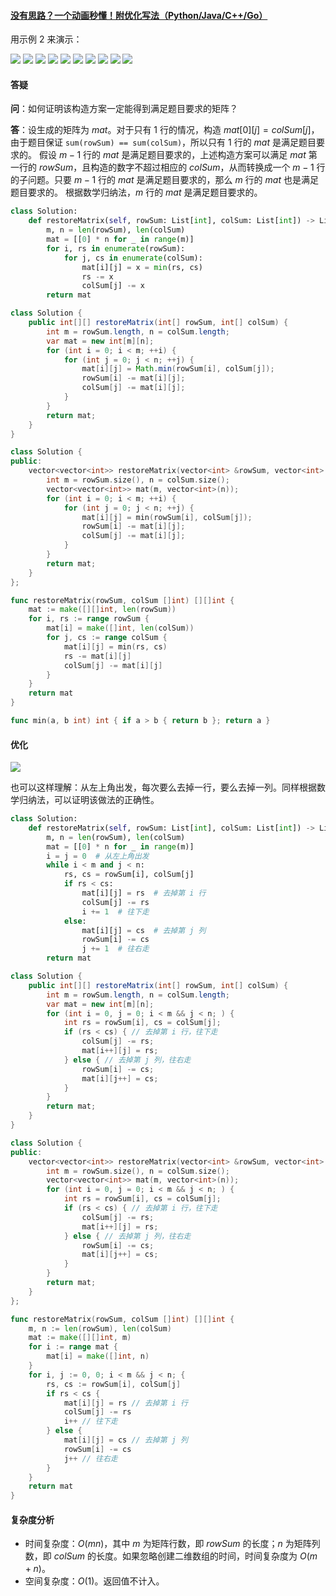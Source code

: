 ﻿#### [没有思路？一个动画秒懂！附优化写法（Python/Java/C++/Go）](https://leetcode.cn/problems/find-valid-matrix-given-row-and-column-sums/solutions/2166773/mei-you-si-lu-yi-ge-dong-hua-miao-dong-f-eezj/)

用示例 2 来演示：

![](./assets/img/Solution1605_3_01.png)
![](./assets/img/Solution1605_3_02.png)
![](./assets/img/Solution1605_3_03.png)
![](./assets/img/Solution1605_3_04.png)
![](./assets/img/Solution1605_3_05.png)
![](./assets/img/Solution1605_3_06.png)
![](./assets/img/Solution1605_3_07.png)
![](./assets/img/Solution1605_3_08.png)
![](./assets/img/Solution1605_3_09.png)
![](./assets/img/Solution1605_3_10.png)

#### 答疑

**问**：如何证明该构造方案一定能得到满足题目要求的矩阵？

**答**：设生成的矩阵为 $mat$。对于只有 $1$ 行的情况，构造 $mat[0][j] = colSum[j]$，由于题目保证 `sum(rowSum) == sum(colSum)`，所以只有 $1$ 行的 $mat$ 是满足题目要求的。 假设 $m-1$ 行的 $mat$ 是满足题目要求的，上述构造方案可以满足 $mat$ 第一行的 $rowSum$，且构造的数字不超过相应的 $colSum$，从而转换成一个 $m-1$ 行的子问题。只要 $m-1$ 行的 $mat$ 是满足题目要求的，那么 $m$ 行的 $mat$ 也是满足题目要求的。 根据数学归纳法，$m$ 行的 $mat$ 是满足题目要求的。

```python
class Solution:
    def restoreMatrix(self, rowSum: List[int], colSum: List[int]) -> List[List[int]]:
        m, n = len(rowSum), len(colSum)
        mat = [[0] * n for _ in range(m)]
        for i, rs in enumerate(rowSum):
            for j, cs in enumerate(colSum):
                mat[i][j] = x = min(rs, cs)
                rs -= x
                colSum[j] -= x
        return mat
```

```java
class Solution {
    public int[][] restoreMatrix(int[] rowSum, int[] colSum) {
        int m = rowSum.length, n = colSum.length;
        var mat = new int[m][n];
        for (int i = 0; i < m; ++i) {
            for (int j = 0; j < n; ++j) {
                mat[i][j] = Math.min(rowSum[i], colSum[j]);
                rowSum[i] -= mat[i][j];
                colSum[j] -= mat[i][j];
            }
        }
        return mat;
    }
}
```

```cpp
class Solution {
public:
    vector<vector<int>> restoreMatrix(vector<int> &rowSum, vector<int> &colSum) {
        int m = rowSum.size(), n = colSum.size();
        vector<vector<int>> mat(m, vector<int>(n));
        for (int i = 0; i < m; ++i) {
            for (int j = 0; j < n; ++j) {
                mat[i][j] = min(rowSum[i], colSum[j]);
                rowSum[i] -= mat[i][j];
                colSum[j] -= mat[i][j];
            }
        }
        return mat;
    }
};
```

```go
func restoreMatrix(rowSum, colSum []int) [][]int {
    mat := make([][]int, len(rowSum))
    for i, rs := range rowSum {
        mat[i] = make([]int, len(colSum))
        for j, cs := range colSum {
            mat[i][j] = min(rs, cs)
            rs -= mat[i][j]
            colSum[j] -= mat[i][j]
        }
    }
    return mat
}

func min(a, b int) int { if a > b { return b }; return a }
```

#### 优化

![](./assets/img/Solution1605_3_11.png)

也可以这样理解：从左上角出发，每次要么去掉一行，要么去掉一列。同样根据数学归纳法，可以证明该做法的正确性。

```python
class Solution:
    def restoreMatrix(self, rowSum: List[int], colSum: List[int]) -> List[List[int]]:
        m, n = len(rowSum), len(colSum)
        mat = [[0] * n for _ in range(m)]
        i = j = 0  # 从左上角出发
        while i < m and j < n:
            rs, cs = rowSum[i], colSum[j]
            if rs < cs:
                mat[i][j] = rs  # 去掉第 i 行
                colSum[j] -= rs
                i += 1  # 往下走
            else:
                mat[i][j] = cs  # 去掉第 j 列
                rowSum[i] -= cs
                j += 1  # 往右走
        return mat
```

```java
class Solution {
    public int[][] restoreMatrix(int[] rowSum, int[] colSum) {
        int m = rowSum.length, n = colSum.length;
        var mat = new int[m][n];
        for (int i = 0, j = 0; i < m && j < n; ) {
            int rs = rowSum[i], cs = colSum[j];
            if (rs < cs) { // 去掉第 i 行，往下走
                colSum[j] -= rs;
                mat[i++][j] = rs;
            } else { // 去掉第 j 列，往右走
                rowSum[i] -= cs;
                mat[i][j++] = cs;
            }
        }
        return mat;
    }
}
```

```cpp
class Solution {
public:
    vector<vector<int>> restoreMatrix(vector<int> &rowSum, vector<int> &colSum) {
        int m = rowSum.size(), n = colSum.size();
        vector<vector<int>> mat(m, vector<int>(n));
        for (int i = 0, j = 0; i < m && j < n; ) {
            int rs = rowSum[i], cs = colSum[j];
            if (rs < cs) { // 去掉第 i 行，往下走
                colSum[j] -= rs;
                mat[i++][j] = rs;
            } else { // 去掉第 j 列，往右走
                rowSum[i] -= cs;
                mat[i][j++] = cs;
            }
        }
        return mat;
    }
};
```

```go
func restoreMatrix(rowSum, colSum []int) [][]int {
    m, n := len(rowSum), len(colSum)
    mat := make([][]int, m)
    for i := range mat {
        mat[i] = make([]int, n)
    }
    for i, j := 0, 0; i < m && j < n; {
        rs, cs := rowSum[i], colSum[j]
        if rs < cs {
            mat[i][j] = rs // 去掉第 i 行
            colSum[j] -= rs
            i++ // 往下走
        } else {
            mat[i][j] = cs // 去掉第 j 列
            rowSum[i] -= cs
            j++ // 往右走
        }
    }
    return mat
}
```

#### 复杂度分析

-   时间复杂度：$O(mn)$，其中 $m$ 为矩阵行数，即 $rowSum$ 的长度；$n$ 为矩阵列数，即 $colSum$ 的长度。如果忽略创建二维数组的时间，时间复杂度为 $O(m+n)$。
-   空间复杂度：$O(1)$。返回值不计入。
